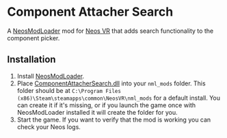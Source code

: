 Component Attacher Search
=========================

A [NeosModLoader](https://github.com/zkxs/NeosModLoader) mod for [Neos VR](https://neos.com/) that adds search functionality to the component picker.

## Installation
1. Install [NeosModLoader](https://github.com/zkxs/NeosModLoader).
2. Place [ComponentAttacherSearch.dll](https://github.com/Banane9/NeosComponentAttacherSearch/releases/latest/download/ComponentAttacherSearch.dll) into your `nml_mods` folder. This folder should be at `C:\Program Files (x86)\Steam\steamapps\common\NeosVR\nml_mods` for a default install. You can create it if it's missing, or if you launch the game once with NeosModLoader installed it will create the folder for you.
3. Start the game. If you want to verify that the mod is working you can check your Neos logs.
